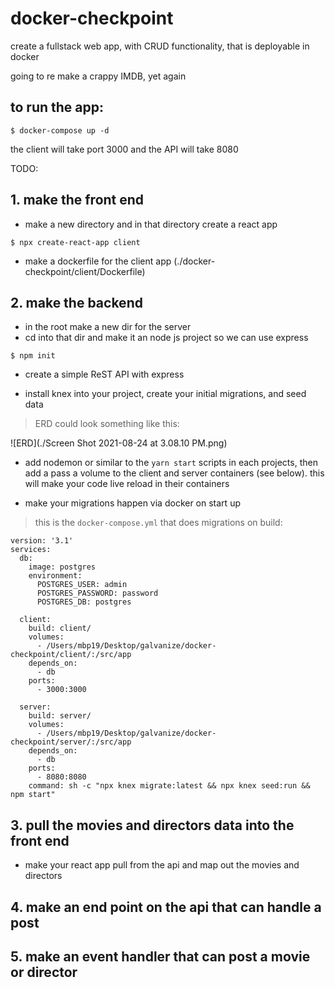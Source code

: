 # docker-checkpoint
create a fullstack web app, with CRUD functionality, that is deployable in docker

going to re make a crappy IMDB, yet again

## to run the app:
```
$ docker-compose up -d
```
the client will take port 3000 and the API will take 8080


TODO:

## 1. make the front end

- make a new directory and in that directory create a react app
```
$ npx create-react-app client
```
- make a dockerfile for the client app (./docker-checkpoint/client/Dockerfile)

## 2. make the backend
- in the root make a new dir for the server
- cd into that dir and make it an node js project so we can use express
```
$ npm init
```
- create a simple ReST API with express

- install knex into your project, create your initial migrations, and seed data
>ERD could look something like this:

![ERD](./Screen Shot 2021-08-24 at 3.08.10 PM.png)

- add nodemon or similar to the ```yarn start``` scripts in each projects, then add a pass a volume to the client and server containers (see below). this will make your code live reload in their containers

- make your migrations happen via docker on start up

>this is the ```docker-compose.yml``` that does migrations on build:
```
version: '3.1'
services:
  db:
    image: postgres
    environment:
      POSTGRES_USER: admin
      POSTGRES_PASSWORD: password
      POSTGRES_DB: postgres

  client:
    build: client/
    volumes:
      - /Users/mbp19/Desktop/galvanize/docker-checkpoint/client/:/src/app
    depends_on: 
      - db
    ports:
      - 3000:3000
    
  server: 
    build: server/
    volumes:
      - /Users/mbp19/Desktop/galvanize/docker-checkpoint/server/:/src/app
    depends_on:
      - db
    ports:
      - 8080:8080
    command: sh -c "npx knex migrate:latest && npx knex seed:run && npm start" 

```
## 3. pull the movies and directors data into the front end
- make your react app pull from the api and map out the movies and directors

## 4. make an end point on the api that can handle a post

## 5. make an event handler that can post a movie or director